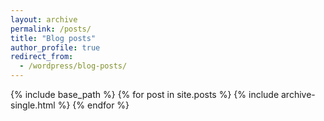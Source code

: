 ```yaml
---
layout: archive
permalink: /posts/
title: "Blog posts"
author_profile: true
redirect_from:
  - /wordpress/blog-posts/
---
```


{% include base_path %}
{% for post in site.posts %}
  {% include archive-single.html %}
{% endfor %}
